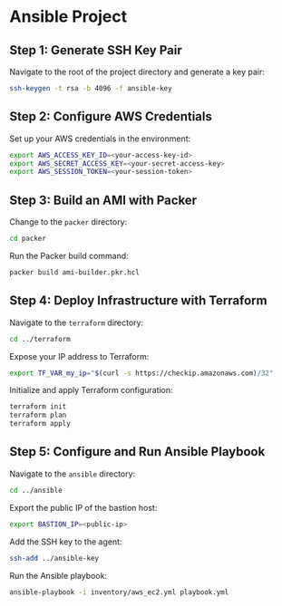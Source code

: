 # Ansible Project

## Step 1: Generate SSH Key Pair
Navigate to the root of the project directory and generate a key pair:
```sh
ssh-keygen -t rsa -b 4096 -f ansible-key
```

## Step 2: Configure AWS Credentials
Set up your AWS credentials in the environment:
```sh
export AWS_ACCESS_KEY_ID=<your-access-key-id>
export AWS_SECRET_ACCESS_KEY=<your-secret-access-key>
export AWS_SESSION_TOKEN=<your-session-token>
```

## Step 3: Build an AMI with Packer
Change to the `packer` directory:
```sh
cd packer
```
Run the Packer build command:
```sh
packer build ami-builder.pkr.hcl
```

## Step 4: Deploy Infrastructure with Terraform
Navigate to the `terraform` directory:
```sh
cd ../terraform
```
Expose your IP address to Terraform:
```sh
export TF_VAR_my_ip="$(curl -s https://checkip.amazonaws.com)/32"
```
Initialize and apply Terraform configuration:
```sh
terraform init
terraform plan
terraform apply
```

## Step 5: Configure and Run Ansible Playbook
Navigate to the `ansible` directory:
```sh
cd ../ansible
```
Export the public IP of the bastion host:
```sh
export BASTION_IP=<public-ip>
```
Add the SSH key to the agent:
```sh
ssh-add ../ansible-key
```
Run the Ansible playbook:
```sh
ansible-playbook -i inventory/aws_ec2.yml playbook.yml
```

